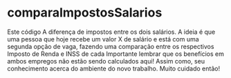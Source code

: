 # comparaImpostosSalarios
Este código A diferença de impostos entre os dois salários. A ideia é que uma pessoa que hoje recebe um valor X de salário e está com uma segunda opção de vaga, fazendo uma comparação entre os respectivos Imposto de Renda e INSS de cada  Importante lembrar que os benefícios em ambos empregos não estão sendo calculados aqui! Assim como, seu conhecimento acerca do ambiente do novo trabalho. Muito cuidado então!

